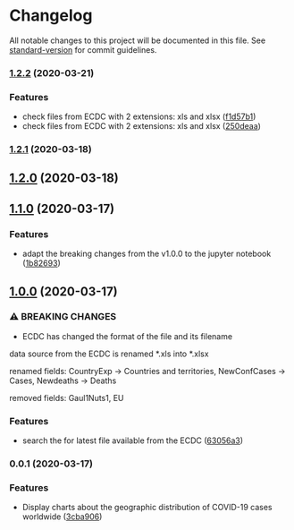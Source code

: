 # Changelog

All notable changes to this project will be documented in this file. See [standard-version](https://github.com/conventional-changelog/standard-version) for commit guidelines.

### [1.2.2](https://github.com/ALT-F1/covid-19/compare/v1.2.1...v1.2.2) (2020-03-21)


### Features

* check files from ECDC with 2 extensions: xls and xlsx ([f1d57b1](https://github.com/ALT-F1/covid-19/commit/f1d57b11403757a15aa48281d5dad76dd386b061))
* check files from ECDC with 2 extensions: xls and xlsx ([250deaa](https://github.com/ALT-F1/covid-19/commit/250deaa7f2ac67294b9f3a37308209f64a44cbec))

### [1.2.1](https://github.com/ALT-F1/covid-19/compare/v1.2.0...v1.2.1) (2020-03-18)

## [1.2.0](https://github.com/ALT-F1/covid-19/compare/v1.1.0...v1.2.0) (2020-03-18)

## [1.1.0](https://github.com/ALT-F1/covid-19/compare/v1.0.0...v1.1.0) (2020-03-17)


### Features

* adapt the breaking changes from the v1.0.0 to the jupyter notebook ([1b82693](https://github.com/ALT-F1/covid-19/commit/1b826935174644c1463b8e201e32d30e240866eb))

## [1.0.0](https://github.com/ALT-F1/covid-19/compare/v0.0.1...v1.0.0) (2020-03-17)


### ⚠ BREAKING CHANGES

* ECDC has changed the format of the file and its filename

data source from the ECDC is renamed *.xls into *.xlsx

renamed fields: CountryExp -> Countries and territories, NewConfCases -> Cases, Newdeaths -> Deaths

removed fields: Gaul1Nuts1, EU

### Features

* search the for latest file available from the ECDC ([63056a3](https://github.com/ALT-F1/covid-19/commit/63056a3b367accffabf16a778cdea60a6cfe929f))

### 0.0.1 (2020-03-17)


### Features

* Display charts about the geographic distribution of COVID-19 cases worldwide ([3cba906](https://github.com/ALT-F1/covid-19/commit/3cba9069cdb8aa301939cbd3397bdb886eccbc8c))
